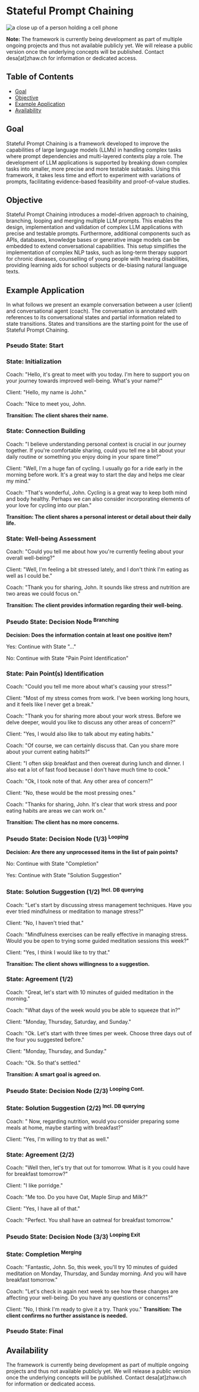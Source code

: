 # Stateful Prompt Chaining

<picture>
 <img alt="a close up of a person holding a cell phone" src="readme/pradamas-gifarry-889Qh5HJj4I-unsplash.jpg">
</picture>

**Note:** The framework is currently being development as part of multiple ongoing projects and thus not available publicly yet. We will release a public version once the underlying concepts will be published. Contact desa[at]zhaw.ch for information or dedicated access. 

## Table of Contents
- [Goal](#goal)
- [Objective](#objective)
- [Example Application](#example-application)
- [Availability](#availability)


## Goal

Stateful Prompt Chaining is a framework developed to improve the capabilities of large language models (LLMs) in handling complex tasks where prompt dependencies and multi-layered contexts play a role. The development of LLM applications is supported by breaking down complex tasks into smaller, more precise and more testable subtasks. Using this framework, it takes less time and effort to experiment with variations of prompts, facilitating evidence-based feasibility and proof-of-value studies.

## Objective

Stateful Prompt Chaining introduces a model-driven approach to chaining, branching, looping and merging multiple LLM prompts. This enables the design, implementation and validation of complex LLM applications with precise and testable prompts. Furthermore, additional components such as APIs, databases, knowledge bases or generative image models can be embedded to extend conversational capabilities. This setup simplifies the implementation of complex NLP tasks, such as long-term therapy support for chronic diseases, counselling of young people with hearing disabilities, providing learning aids for school subjects or de-biasing natural language texts.

## Example Application

In what follows we present an example conversation between a user (client) and conversational agent (coach). The conversation is annotated with references to its conversational states and partial information related to state transitions. States and transitions are the starting point for the use of Stateful Prompt Chaining.

### Pseudo State: Start

### State: Initialization
Coach: "Hello, it's great to meet with you today. I'm here to support you on your journey towards improved well-being. What's your name?"

Client: "Hello, my name is John."

Coach: "Nice to meet you, John.

**Transition: The client shares their name.**

### State: Connection Building
Coach: "I believe understanding personal context is crucial in our journey together. If you're comfortable sharing, could you tell me a bit about your daily routine or something you enjoy doing in your spare time?"

Client: "Well, I'm a huge fan of cycling. I usually go for a ride early in the morning before work. It's a great way to start the day and helps me clear my mind."

Coach: "That's wonderful, John. Cycling is a great way to keep both mind and body healthy. Perhaps we can also consider incorporating elements of your love for cycling into our plan."

**Transition: The client shares a personal interest or detail about their daily life.**

### State: Well-being Assessment
Coach: "Could you tell me about how you're currently feeling about your overall well-being?"

Client: "Well, I'm feeling a bit stressed lately, and I don't think I'm eating as well as I could be."

Coach: "Thank you for sharing, John. It sounds like stress and nutrition are two areas we could focus on."

**Transition: The client provides information regarding their well-being.**

### Pseudo State: Decision Node <sup>Branching</sup>
**Decision: Does the information contain at least one positive item?**

Yes: Continue with State "…"

No: Continue with State "Pain Point Identification"

### State: Pain Point(s) Identification
Coach: "Could you tell me more about what's causing your stress?"

Client: "Most of my stress comes from work. I've been working long hours, and it feels like I never get a break."

Coach: "Thank you for sharing more about your work stress. Before we delve deeper, would you like to discuss any other areas of concern?"

Client: "Yes, I would also like to talk about my eating habits."

Coach: "Of course, we can certainly discuss that. Can you share more about your current eating habits?"

Client: "I often skip breakfast and then overeat during lunch and dinner. I also eat a lot of fast food because I don't have much time to cook."

Coach: "Ok, I took note of that. Any other area of concern?"

Client: "No, these would be the most pressing ones."

Coach: "Thanks for sharing, John. It's clear that work stress and poor eating habits are areas we can work on."

**Transition: The client has no more concerns.**

### Pseudo State: Decision Node (1/3) <sup>Looping</sup>
**Decision: Are there any unprocessed items in the list of pain points?**

No: Continue with State "Completion"

Yes: Continue with State "Solution Suggestion"

### State: Solution Suggestion (1/2) <sup>Incl. DB querying</sup>
Coach: "Let's start by discussing stress management techniques. Have you ever tried mindfulness or meditation to manage stress?"

Client: "No, I haven't tried that."

Coach: "Mindfulness exercises can be really effective in managing stress. Would you be open to trying some guided meditation sessions this week?"

Client: "Yes, I think I would like to try that."

**Transition: The client shows willingness to a suggestion.**

### State: Agreement (1/2)
Coach: "Great, let's start with 10 minutes of guided meditation in the morning."

Coach: "What days of the week would you be able to squeeze that in?"

Client: "Monday, Thursday, Saturday, and Sunday."

Coach: "Ok. Let's start with three times per week. Choose three days out of the four you suggested before."

Client: "Monday, Thursday, and Sunday."

Coach: "Ok. So that's settled."

**Transition: A smart goal is agreed on.**

### Pseudo State: Decision Node (2/3) <sup>Looping Cont.</sup>

### State: Solution Suggestion (2/2) <sup>Incl. DB querying</sup>
Coach: " Now, regarding nutrition, would you consider preparing some meals at home, maybe starting with breakfast?"

Client: "Yes, I'm willing to try that as well."

### State: Agreement (2/2)
Coach: "Well then, let's try that out for tomorrow. What is it you could have for breakfast tomorrow?"

Client: "I like porridge."

Coach: "Me too. Do you have Oat, Maple Sirup and Milk?"

Client: "Yes, I have all of that."

Coach: "Perfect. You shall have an oatmeal for breakfast tomorrow."

### Pseudo State: Decision Node (3/3) <sup>Looping Exit</sup>

### State: Completion <sup>Merging</sup>
Coach: "Fantastic, John. So, this week, you'll try 10 minutes of guided meditation on Monday, Thursday, and Sunday morning. And you will have breakfast tomorrow."

Coach: "Let's check in again next week to see how these changes are affecting your well-being. Do you have any questions or concerns?"

Client: "No, I think I'm ready to give it a try. Thank you."
**Transition: The client confirms no further assistance is needed.**

### Pseudo State: Final

## Availability

The framework is currently being development as part of multiple ongoing projects and thus not available publicly yet. We will release a public version once the underlying concepts will be published. Contact desa[at]zhaw.ch for information or dedicated access.

